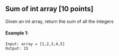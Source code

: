 ## Sum of int array [10 points]
Given an int array, return the sum of all the integers

#### Example 1:
```
Input: array = [1,2,3,4,5]
Output: 15
```

